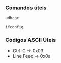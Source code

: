 ### Comandos úteis

```bash
udhcpc
```

```bash
ifconfig
```


### Códigos ASCII Úteis
- Ctrl-C ->  0x03
- Line Feed -> 0x0a